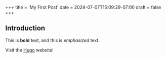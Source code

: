+++
title = 'My First Post'
date = 2024-07-07T15:09:29-07:00
draft = false
+++
## Introduction

This is **bold** text, and this is *emphasized* text.

Visit the [Hugo](https://gohugo.io) website!